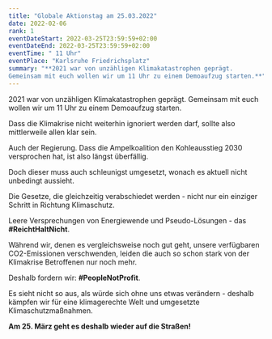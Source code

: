 ```yaml
---
title: "Globale Aktionstag am 25.03.2022"
date: 2022-02-06
rank: 1
eventDateStart: 2022-03-25T23:59:59+02:00
eventDateEnd: 2022-03-25T23:59:59+02:00
eventTime: " 11 Uhr"
eventPlace: "Karlsruhe Friedrichsplatz"
summary: "**2021 war von unzähligen Klimakatastrophen geprägt.
Gemeinsam mit euch wollen wir um 11 Uhr zu einem Demoaufzug starten.**"
---
```


2021 war von unzähligen Klimakatastrophen geprägt. Gemeinsam mit euch wollen wir um 11 Uhr zu einem Demoaufzug starten.

Dass die Klimakrise nicht weiterhin ignoriert werden darf, sollte also mittlerweile allen klar sein.

Auch der Regierung. Dass die Ampelkoalition den Kohleausstieg 2030 versprochen hat, ist also längst überfällig.

Doch dieser muss auch schleunigst umgesetzt, wonach es aktuell nicht unbedingt aussieht.

Die Gesetze, die gleichzeitig verabschiedet werden - nicht nur ein einziger Schritt in Richtung Klimaschutz.

Leere Versprechungen von Energiewende und Pseudo-Lösungen - das **#ReichtHaltNicht**.

Während wir, denen es vergleichsweise noch gut geht, unsere verfügbaren CO2-Emissionen verschwenden, leiden die auch so schon stark von der Klimakrise Betroffenen nur noch mehr.

Deshalb fordern wir: **#PeopleNotProfit**. 

Es sieht nicht so aus, als würde sich ohne uns etwas verändern - deshalb kämpfen wir für eine klimagerechte Welt und umgesetzte Klimaschutzmaßnahmen.

**Am 25. März geht es deshalb wieder auf die Straßen!**

